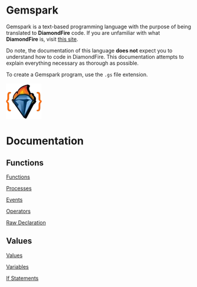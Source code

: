 # Gemspark
Gemspark is a text-based programming language with the purpose of being translated to **DiamondFire** code. If you are unfamiliar with what **DiamondFire** is, visit [this site](https://mcdiamondfire.com/about/).

Do note, the documentation of this language **does not** expect you to understand how to code in DiamondFire. This documentation attempts to explain everything necessary as thorough as possible.

To create a Gemspark program, use the `.gs` file extension.
<br>
<br>
![GemsparkIcon](https://github.com/trashoflevillage/Gemspark/blob/main/icon.png)
<br>
# Documentation
## Functions
[Functions](Documentation/Functions.md)

[Processes](Documentation/Processes.md)

[Events](Documentation/Events.md)

[Operators](Documentation/Operators.md)

[Raw Declaration](Documentation/RawCode.md)

## Values
[Values](Documentation/Values.md)

[Variables](Documentation/Variables.md)

[If Statements](Documentation/IfStatements.md)
